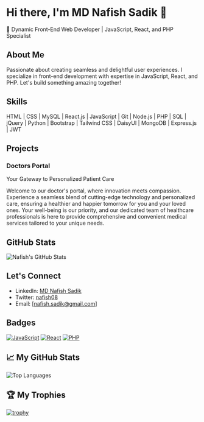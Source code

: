 <!-- Header Section -->

# Hi there, I'm MD Nafish Sadik 👋

🚀 Dynamic Front-End Web Developer | JavaScript, React, and PHP Specialist

## About Me

Passionate about creating seamless and delightful user experiences. I specialize in front-end development with expertise in JavaScript, React, and PHP. Let's build something amazing together!

## Skills

HTML | CSS | MySQL | React.js | JavaScript | Git | Node.js | PHP | SQL | jQuery | Python | Bootstrap | Tailwind CSS | DaisyUI | MongoDB | Express.js | JWT

## Projects

### Doctors Portal

Your Gateway to Personalized Patient Care

Welcome to our doctor's portal, where innovation meets compassion. Experience a seamless blend of cutting-edge technology and personalized care, ensuring a healthier and happier tomorrow for you and your loved ones. Your well-being is our priority, and our dedicated team of healthcare professionals is here to provide comprehensive and convenient medical services tailored to your unique needs.

## GitHub Stats

![Nafish's GitHub Stats](https://github-readme-stats.vercel.app/api?username=nafish08&show_icons=true&hide_title=true&count_private=true&hide=prs&theme=radical)

## Let's Connect

- LinkedIn: [MD Nafish Sadik](https://www.linkedin.com/in/md-nafish-sadik/)
- Twitter: [nafish08](https://twitter.com/nafish08)
- Email: [nafish.sadik@gmail.com]

## Badges

[![JavaScript](https://img.shields.io/badge/-JavaScript-F7DF1E?style=flat&logo=javascript&logoColor=black)](https://github.com/nafish08)
[![React](https://img.shields.io/badge/-React-61DAFB?style=flat&logo=react&logoColor=white)](https://github.com/nafish08)
[![PHP](https://img.shields.io/badge/-PHP-777BB4?style=flat&logo=php&logoColor=white)](https://github.com/nafish08)

## 📈 My GitHub Stats

![Top Languages](https://github-readme-stats.vercel.app/api/top-langs/?username=nafish08&layout=compact&theme=radical)

## 🏆 My Trophies

[![trophy](https://github-profile-trophy.vercel.app/?username=nafish08&theme=nord)](https://github.com/nafish08)

